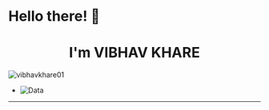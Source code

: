  # Hello there! 👋
<h1 align="center"> I'm VIBHAV KHARE </h1> 

<p align="left"> <img src="https://komarev.com/ghpvc/?username=vibhavkhare01&label=Profile%20views&color=0e75b6&style=flat" alt="vibhavkhare01" /> </p>



- ![Data](https://media.giphy.com/media/f3iwJFOVOwuy7K6FFw/giphy.gif)


---


<!---
vibhavkhare01/vibhavkhare01 is a ✨ special ✨ repository because its `README.md` (this file) appears on your GitHub profile.
You can click the Preview link to take a look at your changes.
--->
##

